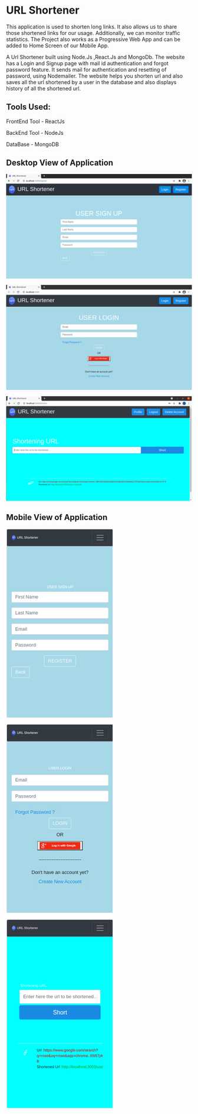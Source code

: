 
# URL Shortener

 
This application is used to shorten long links. It also allows us to share those shortened links for our usage.
Additionally, we can monitor traffic statistics. 
The Project also works as a Progressive Web App and can be added to Home Screen of our Mobile App.

A Url Shortener built using Node.Js ,React.Js and MongoDb. 
The website has a Login and Signup page with mail id authentication and forgot password feature. It sends mail for authentication and resetting of password, using Nodemailer. The website helps you shorten url and also saves all the url shortened by a user in the database and also displays history of all the shortened url.


## Tools Used:

FrontEnd Tool - ReactJs

BackEnd Tool -  NodeJs  

DataBase - MongoDB 


## Desktop View of Application


![](images/computer_view/c_signup.png)


![](images/computer_view/c_login.png)


![](images/computer_view/c_shorten.png)


## Mobile View of Application


![](images/mobile_view/m_signup.png)


![](images/mobile_view/m_login.png)


![](images/mobile_view/m_shorten.png)
